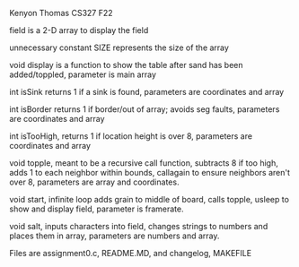 Kenyon Thomas CS327 F22

field is a 2-D array to display the field

unnecessary constant SIZE represents the size of the array

void display is a function to show the table after sand has been added/toppled, parameter is main array

int isSink returns 1 if a sink is found, parameters are coordinates and array

int isBorder returns 1 if border/out of array; avoids seg faults, parameters are coordinates and array

int isTooHigh, returns 1 if location height is over 8, parameters are coordinates and array

void topple, meant to be a recursive call function, subtracts 8 if too high, adds 1 to each neighbor within bounds, callagain to ensure neighbors aren't over 8, parameters are array and coordinates.

void start, infinite loop adds grain to middle of board, calls topple, usleep to show and display field, parameter is framerate.

void salt, inputs characters into field, changes strings to numbers and places them in array, parameters are numbers and array.


Files are assignment0.c, README.MD, and changelog, MAKEFILE

